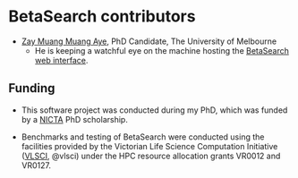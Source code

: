 # BetaSearch contributors

- [Zay Muang Muang Aye](https://au.linkedin.com/in/zaythedatascientist), PhD Candidate, The University of Melbourne
  - He is keeping a watchful eye on the machine hosting the [BetaSearch web
    interface](http://porthos.cis.unimelb.edu.au:2081).

## Funding


- This software project was conducted during my PhD, which was funded by a
  [NICTA](http://www.nicta.com.au) PhD scholarship.

- Benchmarks and testing of BetaSearch were conducted using the facilities
  provided by the Victorian Life Science Computation Initiative
  ([VLSCI](http://www.vlsci.org.au), @vlsci) under the HPC resource allocation
  grants VR0012 and VR0127.
